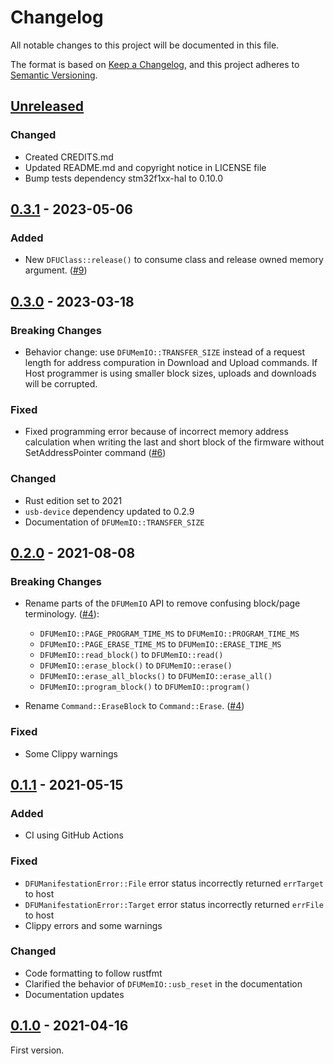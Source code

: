 # Changelog
All notable changes to this project will be documented in this file.

The format is based on [Keep a Changelog](https://keepachangelog.com/en/1.0.0/),
and this project adheres to [Semantic Versioning](https://semver.org/spec/v2.0.0.html).

## [Unreleased]

### Changed
- Created CREDITS.md
- Updated README.md and copyright notice in LICENSE file
- Bump tests dependency stm32f1xx-hal to 0.10.0

## [0.3.1] - 2023-05-06

### Added
- New `DFUClass::release()` to consume class and release owned memory argument.
([#9](https://github.com/vitalyvb/usbd-dfu/pull/9))

## [0.3.0] - 2023-03-18

### Breaking Changes
- Behavior change: use `DFUMemIO::TRANSFER_SIZE` instead of a request length
for address compuration in Download and Upload commands. If Host programmer
is using smaller block sizes, uploads and downloads will be corrupted.

### Fixed
- Fixed programming error because of incorrect memory address calculation
when writing the last and short block of the firmware without SetAddressPointer
command ([#6](https://github.com/vitalyvb/usbd-dfu/pull/6))

### Changed
- Rust edition set to 2021
- `usb-device` dependency updated to 0.2.9
- Documentation of `DFUMemIO::TRANSFER_SIZE`

## [0.2.0] - 2021-08-08

### Breaking Changes
- Rename parts of the `DFUMemIO` API to remove confusing block/page terminology. ([#4](https://github.com/vitalyvb/usbd-dfu/pull/4)):
   - `DFUMemIO::PAGE_PROGRAM_TIME_MS` to `DFUMemIO::PROGRAM_TIME_MS`
   - `DFUMemIO::PAGE_ERASE_TIME_MS` to `DFUMemIO::ERASE_TIME_MS`
   - `DFUMemIO::read_block()` to `DFUMemIO::read()`
   - `DFUMemIO::erase_block()` to `DFUMemIO::erase()`
   - `DFUMemIO::erase_all_blocks()` to `DFUMemIO::erase_all()`
   - `DFUMemIO::program_block()` to `DFUMemIO::program()`

- Rename `Command::EraseBlock` to `Command::Erase`. ([#4](https://github.com/vitalyvb/usbd-dfu/pull/4))

### Fixed
- Some Clippy warnings

## [0.1.1] - 2021-05-15
### Added
- CI using GitHub Actions

### Fixed
- `DFUManifestationError::File` error status incorrectly returned `errTarget` to host
- `DFUManifestationError::Target` error status incorrectly returned `errFile` to host
- Clippy errors and some warnings

### Changed
- Code formatting to follow rustfmt
- Clarified the behavior of `DFUMemIO::usb_reset` in the documentation
- Documentation updates

## [0.1.0] - 2021-04-16

First version.

[Unreleased]: https://github.com/vitalyvb/usbd-dfu/compare/v0.3.1...HEAD
[0.3.1]: https://github.com/vitalyvb/usbd-dfu/compare/v0.3.0...v0.3.1
[0.3.0]: https://github.com/vitalyvb/usbd-dfu/compare/v0.2.0...v0.3.0
[0.2.0]: https://github.com/vitalyvb/usbd-dfu/compare/v0.1.1...v0.2.0
[0.1.1]: https://github.com/vitalyvb/usbd-dfu/compare/v0.1.0...v0.1.1
[0.1.0]: https://github.com/vitalyvb/usbd-dfu/releases/tag/v0.1.0
